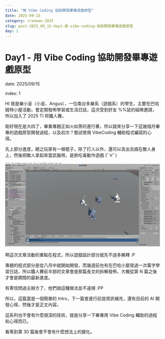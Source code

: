 ```yaml
---
title: "用 Vibe Coding 協助開發畢專遊戲原型"
date: 2025-09-15
category: ironman-2025
slug: post-2025_09_15-day1-用-vibe-coding-協助開發畢專遊戲原型
day: 1
---
```


# Day1 - 用 Vibe Coding 協助開發畢專遊戲原型


date: 2025/09/15

index: 1

HI 我是樂小呈（小呈、Angus），一位南台多樂系（遊戲系）的學生，主要在巴哈姆特小屋活動，會定期發佈學習或生活日誌，這次受到好友 %%鼠的組隊邀請，所以加入了 2025 TI 邦鐵人賽。

剛好現在是大四了，畢業專題正如火如荼的進行著，所以就來分享一下這幾個月畢專的遊戲原型開發過程，以及初次？嘗試使用 VibeCoding 輔助程式編寫的心得。

先上部分進度，總之玩家有一根棍子，除了打人以外，還可以丟出去插在敵人身上，然後把敵人拿起來當武器用，是款吃毒動作遊戲 (ﾟ∀ﾟ)

![圖片](https://raw.githubusercontent.com/angus945/ithelp-2025ironman-posts/refs/heads/main/Publish/day-1_2025-09-15/images/image_1.gif)

啊這次文章活動的重點在程式，所以遊戲設計部分就先不過多解釋 :P 

專題的程式部分是從八月中就開始開發，而幾週前也有在巴哈小屋發過一次萬字學習日誌，所以鐵人賽前半部的文章會是那篇長文的拆解發佈，大概從第 N 篇之後才會是期間的最新進度。

有寄信問過主辦方了，他們說這種做法並不違規 :PP

所以，這篇當是一個簡單的 Intro，下一篇會進行前提資訊補充，還有目前的 AI 開發心得，然後才是正文內容。

這系列也不會有什麼很深的技術，就是分享一下畢專用 Vibe Coding 輔助的過程和心得而已。

看等到第 30 篇後會不會有什麼想法上的變化。